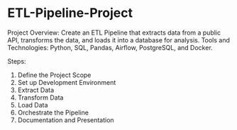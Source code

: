 # ETL-Pipeline-Project
Project Overview: Create an ETL Pipeline that extracts data from a public API, transforms the data, and loads it into a database for analysis.
Tools and Technologies: Python, SQL, Pandas, Airflow, PostgreSQL, and Docker.

Steps:
1. Define the Project Scope
2. Set up Development Environment
3. Extract Data
4. Transform Data
5. Load Data
6. Orchestrate the Pipeline
7. Documentation and Presentation
